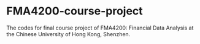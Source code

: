 # FMA4200-course-project
The codes for final course project of FMA4200: Financial Data Analysis at the Chinese University of Hong Kong, Shenzhen.
